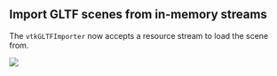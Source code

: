 ## Import GLTF scenes from in-memory streams

The `vtkGLTFImporter` now accepts a resource stream to load the scene from.

![](https://vtk.org/files/ExternalData/SHA512/a40ba06e652140ed031e7cda5597b2cfa84b42ab2ae05ca068c015432e5302f00c72bea03b2bb9e6532181fb0a33ec4abc7f178ad2292d57cb82d6bc9ee97bf7)
